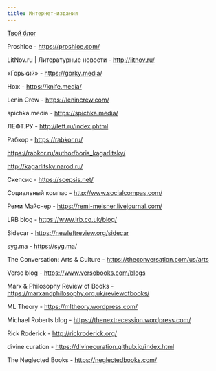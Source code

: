 ```yaml
---
title: Интернет-издания
---
```


[Твой блог](/ru/jekyll)

Proshloe - <https://proshloe.com/>

LitNov.ru | Литературные новости - <http://litnov.ru/>

«Горький» - <https://gorky.media/>

Нож - <https://knife.media/>

Lenin Crew - <https://lenincrew.com/>

spichka.media - <https://spichka.media/>

ЛЕФТ.РУ - <http://left.ru/index.phtml>

Рабкор - <https://rabkor.ru/>

https://rabkor.ru/author/boris_kagarlitsky/

http://kagarlitsky.narod.ru/

Скепсис - <https://scepsis.net/>

Социальный компас - <http://www.socialcompas.com/>

Реми Майснер - <https://remi-meisner.livejournal.com/>

LRB blog - <https://www.lrb.co.uk/blog/>

Sidecar - <https://newleftreview.org/sidecar>

syg.ma - <https://syg.ma/>

The Conversation: Arts & Culture - <https://theconversation.com/us/arts>

Verso blog - <https://www.versobooks.com/blogs>

Marx & Philosophy Review of Books - <https://marxandphilosophy.org.uk/reviewofbooks/>

ML Theory - <https://mltheory.wordpress.com/>

Michael Roberts blog - <https://thenextrecession.wordpress.com/>

Rick Roderick - <http://rickroderick.org/>

divine curation - <https://divinecuration.github.io/index.html>

The Neglected Books - <https://neglectedbooks.com/>